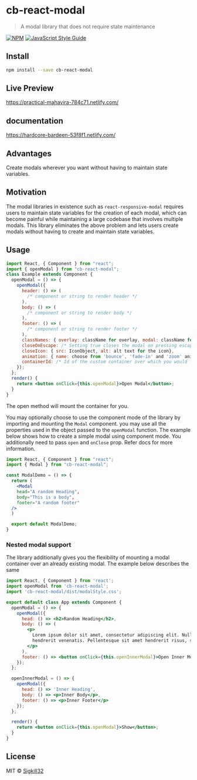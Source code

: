 # cb-react-modal

> A modal library that does not require state maintenance

[![NPM](https://img.shields.io/npm/v/cb-modal-lib.svg)](https://www.npmjs.com/package/cb-modal-lib) [![JavaScript Style Guide](https://img.shields.io/badge/code_style-standard-brightgreen.svg)](https://standardjs.com)

## Install

```bash
npm install --save cb-react-modal
```

## Live Preview

https://practical-mahavira-784c71.netlify.com/

## documentation

https://hardcore-bardeen-53f8f1.netlify.com/

## Advantages

Create modals wherever you want without having to maintain state variables.

## Motivation

The modal libraries in existence such as `react-responsive-modal` requires users to maintain state variables for the creation of each modal, which can become painful while maintaining a large codebase that involves multiple modals. This library eliminates the above problem and lets users create modals without having to create and maintain state variables.

## Usage

```jsx
import React, { Component } from "react";
import { openModal } from "cb-react-modal";
class Example extends Component {
  openModal = () => {
    openModal({
      header: () => (
        /* component or string to render header */
      ),
      body: () => (
        /* component or string to render body */
      ),
      footer: () => (
        /* component or string to render footer */
      ),
      classNames: { overlay: className for overlay, modal: className for the modal, closeIcon: className for close icon},
      closeOnEscape: /* Setting true closes the modal on pressing escape key setting false does the opposite (Optional)*/,
      closeIcon: { src: IconObject, alt: alt text for the icon},
      animation: { name: choose from 'bounce', 'fade-in' and 'zoom' animation, duration: 'animationDuration'},
      containerId: /* Id of the custom container over which you would like the modal to be mounted */
    });
  };
  render() {
    return <button onClick={this.openModal}>Open Modal</button>;
  }
}
```

The open method will mount the container for you.

You may optionally choose to use the component mode of the library by importing and mounting the `Modal` component. you may use all the properties used in the object passed to the `openModal` function. The example below shows how to create a simple modal using component mode. You additionally need to pass `open` and `onClose` prop. Refer docs for more information.

```jsx
import React, { Component } from "react";
import { Modal } from "cb-react-modal";

const ModalDemo = () => {
  return (
    <Modal
    head="A random Heading",
    body="This is a body",
    footer="A random footer"
  />
  )

  export default ModalDemo;
}

```

### Nested modal support

The library additionally gives you the flexibility of mounting a modal container over an already existing modal. The example below describes the same

```jsx
import React, { Component } from 'react';
import openModal from 'cb-react-modal';
import 'cb-react-modal/dist/modalStyle.css';

export default class App extends Component {
  openModal = () => {
    openModal({
      head: () => <h2>Random Heading</h2>,
      body: () => (
        <p>
          Lorem ipsum dolor sit amet, consectetur adipiscing elit. Nullam pulvinar risus non risus
          hendrerit venenatis. Pellentesque sit amet hendrerit risus, sed porttitor quam.
        </p>
      ),
      footer: () => <button onClick={this.openInnerModal}>Open Inner Modal</button>
    });
  };

  openInnerModal = () => {
    openModal({
      head: () => 'Inner Heading',
      body: () => <p>Inner Body</p>,
      footer: () => <p>Inner Footer</p>
    });
  };

  render() {
    return <button onClick={this.openModal}>Show</button>;
  }
}
```

## License

MIT © [Sigkill32](https://github.com/Sigkill32)
